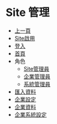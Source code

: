 # Site 管理
* [上一頁](../README.md)
* [Site啟用]()
* [登入]()
* [首頁]()
* 角色
    * [Site管理員](siteManager.md)
    * [企業管理員](enterprisesiteManager.md)
    * [系統管理員](systemManager.md)
* [匯入資料](importdata/README.md)
* [企業設定](enterpriseindex/README.md)
* [企業資料](enterprisedetail/README.md)
* [企業系統設定](enterprisesystem/README.md)
